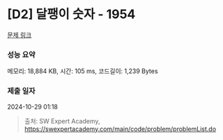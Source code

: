 # [D2] 달팽이 숫자 - 1954 

[문제 링크](https://swexpertacademy.com/main/code/problem/problemDetail.do?contestProbId=AV5PobmqAPoDFAUq) 

### 성능 요약

메모리: 18,884 KB, 시간: 105 ms, 코드길이: 1,239 Bytes

### 제출 일자

2024-10-29 01:18



> 출처: SW Expert Academy, https://swexpertacademy.com/main/code/problem/problemList.do